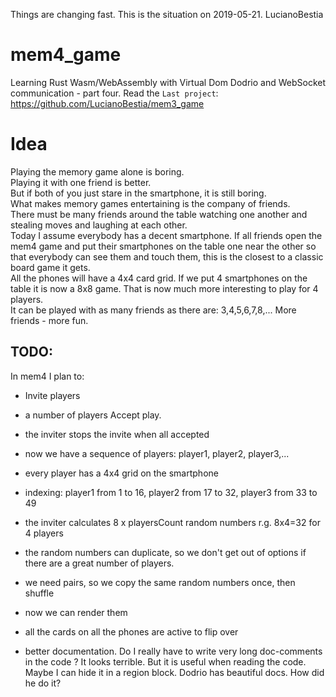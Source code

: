 Things are changing fast. This is the situation on 2019-05-21. LucianoBestia
# mem4_game
Learning Rust Wasm/WebAssembly with Virtual Dom Dodrio and WebSocket communication - part four.
Read the `Last project`:  
https://github.com/LucianoBestia/mem3_game  
# Idea
Playing the memory game alone is boring.  
Playing it with one friend is better.  
But if both of you just stare in the smartphone, it is still boring.  
What makes memory games entertaining is the company of friends.  
There must be many friends around the table watching one another and stealing moves and laughing at each other.  
Today I assume everybody has a decent smartphone. If all friends open the mem4 game and put their smartphones on the table one near the other so that everybody can see them and touch them, this is the closest to a classic board game it gets.  
All the phones will have a 4x4 card grid. If we put 4 smartphones on the table it is now a 8x8 game. That is now much more interesting to play for 4 players.  
It can be played with as many friends as there are: 3,4,5,6,7,8,... More friends - more fun.  
## TODO:
In mem4 I plan to:
- Invite  players
- a number of players Accept play.
- the inviter stops the invite when all accepted
- now we have a sequence of players: player1, player2, player3,...
- every player has a 4x4 grid on the smartphone 
- indexing: player1 from 1 to 16, player2 from 17 to 32, player3 from 33 to 49
- the inviter calculates 8 x playersCount random numbers r.g. 8x4=32 for 4 players
- the random numbers can duplicate, so we don't get out of options if there are a great number of players.
- we need pairs, so we copy the same random numbers once, then shuffle
- now we can render them 
- all the cards on all the phones are active to flip over





- better documentation. Do I really have to write very long doc-comments in the code ? It looks terrible. But it is useful when reading the code. Maybe I can hide it in a region block. Dodrio has beautiful docs. How did he do it?  



